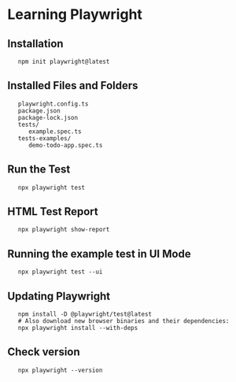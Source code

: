 # Learning Playwright

## Installation
```shell
   npm init playwright@latest
```

## Installed Files and Folders
```shell
   playwright.config.ts
   package.json
   package-lock.json
   tests/
      example.spec.ts
   tests-examples/
      demo-todo-app.spec.ts
```

## Run the Test
```shell
   npx playwright test
```

## HTML Test Report
```shell
   npx playwright show-report
```

## Running the example test in UI Mode
```shell
   npx playwright test --ui
```

## Updating Playwright
```shell
   npm install -D @playwright/test@latest
   # Also download new browser binaries and their dependencies:
   npx playwright install --with-deps
```

## Check version
```shell
   npx playwright --version
```